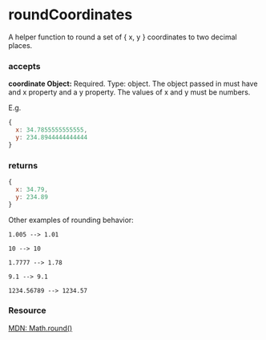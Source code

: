 # roundCoordinates

A helper function to round a set of { x, y } coordinates to two decimal places.

### accepts

**coordinate Object:** Required. Type: object.
The object passed in must have and x property and a y property. The values of x and y must be numbers.

E.g.

```js
{
  x: 34.7855555555555,
  y: 234.8944444444444
}
```

### returns

```js
{
  x: 34.79,
  y: 234.89
}
```

Other examples of rounding behavior:

`1.005 --> 1.01`

`10 --> 10`

`1.7777 --> 1.78`

`9.1 --> 9.1`

`1234.56789 --> 1234.57`

### Resource

[MDN: Math.round()](https://developer.mozilla.org/en-US/docs/Web/JavaScript/Reference/Global_Objects/Math/round)
